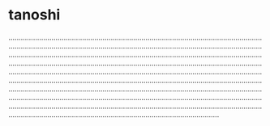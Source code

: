 # tanoshi

...................................................................................................................................................................................................................................................................................................................................................................................................................................................................................................................................................................................................................................................................................................................................................................................................................................................................................................................................................................................................................................................................................................................................................................................................................................................................